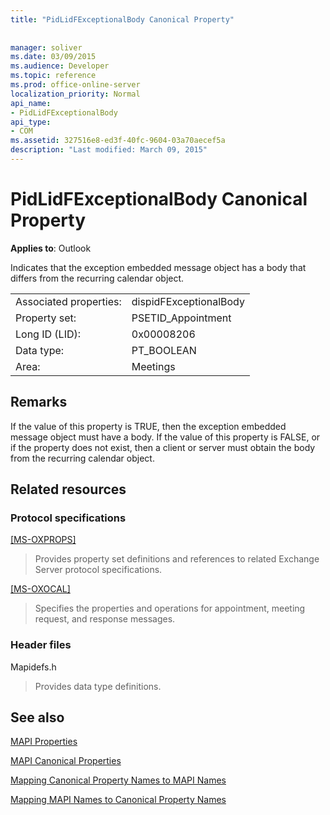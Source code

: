 ```yaml
---
title: "PidLidFExceptionalBody Canonical Property"
 
 
manager: soliver
ms.date: 03/09/2015
ms.audience: Developer
ms.topic: reference
ms.prod: office-online-server
localization_priority: Normal
api_name:
- PidLidFExceptionalBody
api_type:
- COM
ms.assetid: 327516e8-ed3f-40fc-9604-03a70aecef5a
description: "Last modified: March 09, 2015"
---
```


# PidLidFExceptionalBody Canonical Property

  
  
**Applies to**: Outlook 
  
Indicates that the exception embedded message object has a body that differs from the recurring calendar object.
  
|||
|:-----|:-----|
|Associated properties:  <br/> |dispidFExceptionalBody  <br/> |
|Property set:  <br/> |PSETID_Appointment  <br/> |
|Long ID (LID):  <br/> |0x00008206  <br/> |
|Data type:  <br/> |PT_BOOLEAN  <br/> |
|Area:  <br/> |Meetings  <br/> |
   
## Remarks

If the value of this property is TRUE, then the exception embedded message object must have a body. If the value of this property is FALSE, or if the property does not exist, then a client or server must obtain the body from the recurring calendar object.
  
## Related resources

### Protocol specifications

[[MS-OXPROPS]](http://msdn.microsoft.com/library/f6ab1613-aefe-447d-a49c-18217230b148%28Office.15%29.aspx)
  
> Provides property set definitions and references to related Exchange Server protocol specifications.
    
[[MS-OXOCAL]](http://msdn.microsoft.com/library/09861fde-c8e4-4028-9346-e7c214cfdba1%28Office.15%29.aspx)
  
> Specifies the properties and operations for appointment, meeting request, and response messages.
    
### Header files

Mapidefs.h
  
> Provides data type definitions.
    
## See also



[MAPI Properties](mapi-properties.md)
  
[MAPI Canonical Properties](mapi-canonical-properties.md)
  
[Mapping Canonical Property Names to MAPI Names](mapping-canonical-property-names-to-mapi-names.md)
  
[Mapping MAPI Names to Canonical Property Names](mapping-mapi-names-to-canonical-property-names.md)

